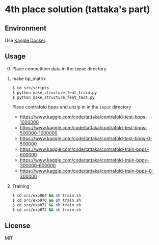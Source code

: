 # 4th place solution (tattaka's part)

## Environment
Use [Kaggle Docker](https://console.cloud.google.com/gcr/images/kaggle-gpu-images/GLOBAL/python).

## Usage
0. Place competition data in the `input` directory
1. make bp_matrix
    ```bash
    $ cd src/scripts
    $ python make_structure_feat_train.py
    $ python make_structure_feat_test.py
    ```
    Place contrafold bpps and unzip in in the `input` directory
    * https://www.kaggle.com/code/tattaka/contrafold-test-bpps-1000000
    * https://www.kaggle.com/code/tattaka/contrafold-test-bpps-500000-1000000
    * https://www.kaggle.com/code/tattaka/contrafold-test-bpps-0-500000
    * https://www.kaggle.com/code/tattaka/contrafold-train-bpps-600000
    * https://www.kaggle.com/code/tattaka/contrafold-train-bpps-300000-600000
    * https://www.kaggle.com/code/tattaka/contrafold-train-bpps-0-300000 

2. Training
    ```bash
    $ cd src/exp064 && sh train.sh
    $ cd src/exp070 && sh train.sh
    $ cd src/exp071 && sh train.sh 
    $ cd src/exp072 && sh train.sh
    ```
## License
MIT
